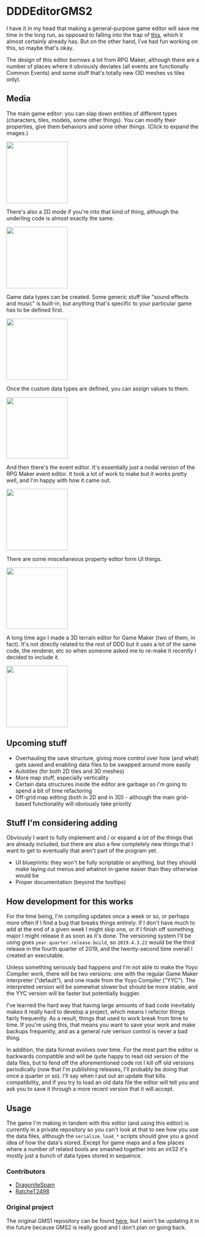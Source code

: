 # DDDEditorGMS2

I have it in my head that making a general-purpose game editor will save me time in the long run, as opposed to falling into the trap of [this](https://xkcd.com/1319/), which it almost certainly already has. But on the other hand, I've had fun working on this, so maybe that's okay.

The design of this editor borrows a lot from RPG Maker, although there are a number of places where it obviously deviates (all events are functionally Common Events) and some stuff that's totally new (3D meshes vs tiles only).

## Media

The main game editor: you can slap down entities of different types (characters, tiles, models, some other things). You can modify their properties, give them behaviors and some other things. (Click to expand the images.)

<img src="https://i.imgur.com/q13XVAf.png" width="160">

There's also a 2D mode if you're into that kind of thing, although the underling code is almost exactly the same.

<img src="https://i.imgur.com/P4HbuZy.png" width="160">

Game data types can be created. Some generic stuff like "sound effects and music" is built-in, but anything that's specific to your particular game has to be defined first.

<img src="https://i.imgur.com/97yrhiI.png" width="160">

Once the custom data types are defined, you can assign values to them.

<img src="https://i.imgur.com/SXZzsqJ.png" width="160">

And then there's the event editor. It's essentially just a nodal version of the RPG Maker event editor. It took a lot of work to make but it works pretty well, and I'm happy with how it came out.

<img src="https://i.imgur.com/vkEd3kt.png" width="160">

There are some miscellaneous property editor form UI things.

<img src="https://i.imgur.com/3Eqfov7.png" width="160">

A long time ago I made a 3D terrain editor for Game Maker (two of them, in fact). It's not directly related to the rest of DDD but it uses a lot of the same code, the renderer, etc so when someone asked me to re-make it recently I decided to include it.

<img src="https://i.imgur.com/cKyAlOY.png" width="160">

## Upcoming stuff

 - Overhauling the save structure, giving more control over how (and what) gets saved and enabling data files to be swapped around more easily
 - Autotiles (for both 2D tiles and 3D meshes)
 - More map stuff, especially verticality
 - Certain data structures inside the editor are garbage so i'm going to spend a bit of time refactoring
 - Off-grid map editing (both in 2D and in 3D) - although the main grid-based functionality will obviously take priority

## Stuff I'm considering adding

Obviously I want to fully implement and / or expand a lot of the things that are already included, but there are also a few completely new things that I want to get to eventually that aren't part of the program yet.

 - UI blueprints: they won't be fully scriptable or anything, but they should make laying out menus and whatnot in-game easier than they otherwise would be
 - Proper documentation (beyond the tooltips)

## How development for this works

For the time being, I'm compiling updates once a week or so, or perhaps more often if I find a bug that breaks things entirely. If I don't have much to add at the end of a given week I might skip one, or if I finish off something major I might release it as soon as it's done. The versioning system I'll be using goes `year.quarter.release.build`, so `2019.4.3.22` would be the third release in the fourth quarter of 2019, and the twenty-second time overall I created an executable.

Unless something seriously bad happens and I'm not able to make the Yoyo Compiler work, there will be two versions: one with the regular Game Maker interpreter ("default"), and one made from the Yoyo Compiler ("YYC"). The interpreted version will be somewhat slower but should be more stable, and the YYC version will be faster but potentially buggier.

I've learned the hard way that having large amounts of bad code inevitably makes it really hard to develop a project, which means I refactor things fairly frequently. As a result, things that used to work break from time to time. If you're using this, that means you want to save your work and make backups frequently, and as a general rule verison control is never a bad thing.

In addition, the data format evolves over time. For the most part the editor is backwards compatible and will be quite happy to read old version of the data files, but to fend off the aforementioned code rot I kill off old versions periodically (now that I'm publishing releases, I'll probably be doing that once a quarter or so). I'll say when I put out an update that kills compatibility, and if you try to load an old data file the editor will tell you and ask you to save it through a more recent version that it will accept.

## Usage

The game I'm making in tandem with this editor (and using this editor) is currently in a private repository so you can't look at that to see how you use the data files, although the `serialize_load_*` scripts should give you a good idea of how the data's stored. Except for game maps and a few places where a number of related bools are smashed together into an int32 it's mostly just a bunch of data types stored in sequence.

### Contributors

 - [DragoniteSpam](https://github.com/DragoniteSpam)
 - [RatcheT2498](https://github.com/RatcheT2497)

### Original project

The original GMS1 repository can be found [here](https://github.com/DragoniteSpam/DDDEditor), but I won't be updating it in the future because GMS2 is really good and I don't plan on going back.
